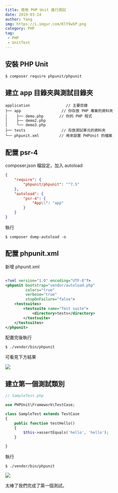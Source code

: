 ```yaml
---
title: 使用 PHP Unit 進行測試
date: 2019-03-24
author: Yang
img: https://i.imgur.com/KlY9wSP.png
category: PHP
tag: 
 - PHP
 - UnitTest
---
```



## 安裝 PHP Unit

```
$ composer require phpunit/phpunit
```

## 建立 app 目錄夾與測試目錄夾


```
application                // 主要目錄  
├── app                  // 你存放 PHP 專案的資料夾
│    ├── demo.php       // 你的 PHP 程式
│    ├── demo2.php
│    └── demo3.php
├── tests                // 存放測試單元的資料夾
└── phpunit.xml         // 用來設置 PHPUnit 的檔案

```


## 配置 psr-4

composer.json 檔設定，加入 autoload

```json
{
    "require": {
        "phpunit/phpunit": "^7.5"
    },
    "autoload": {
        "psr-4": {
            "App\\": "app"
        }
    }
}
```

執行

```
$ composer dump-autoload -o
```

## 配置 phpunit.xml

新增 phpunit.xml

```xml

<?xml version="1.0" encoding="UTF-8"?>
<phpunit bootstrap="vendor/autoload.php"
         colors="true"
         verbose="true"
         stopOnFailure="false">
    <testsuites>
        <testsuite name="Test suite">
            <directory>tests</directory>
        </testsuite>
    </testsuites>
</phpunit>

```

配置完後執行

```
$ ./vendor/bin/phpunit
```
可看見下方結果

![](https://i.imgur.com/oJ6q7o4.png)

## 建立第一個測試類別


```php
// SampleTest.php

use PHPUnit\Framework\TestCase;

class SampleTest extends TestCase
{
    public function testHello()
    {
        $this->assertEquals('hello', 'hello');
    }

}

```

執行
```
$ ./vendor/bin/phpunit
```

![](https://i.imgur.com/Zrg2TAQ.png)

太棒了我們完成了第一個測試。

